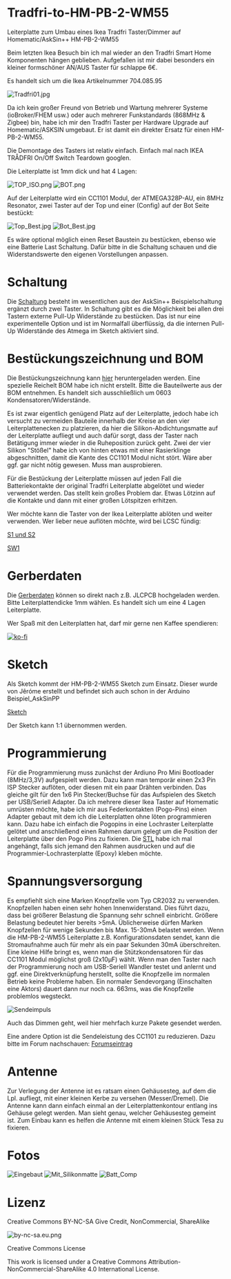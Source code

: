 # Tradfri-to-HM-PB-2-WM55
Leiterplatte zum Umbau eines Ikea Tradfri Taster/Dimmer auf Homematic/AskSin++ HM-PB-2-WM55

Beim letzten Ikea Besuch bin ich mal wieder an den Tradfri Smart Home Komponenten hängen geblieben.
Aufgefallen ist mir dabei besonders ein kleiner formschöner AN/AUS Taster für schlappe 6€.

Es handelt sich um die Ikea Artikelnummer 704.085.95

![Tradfri01.jpg](https://github.com/Asselhead/Tradfri-to-HM-PB-2-WM55/blob/main/Images/Tradfri01.jpg)

Da ich kein großer Freund von Betrieb und Wartung mehrerer Systeme (ioBroker/FHEM usw.) oder auch mehrerer Funkstandards (868MHz & Zigbee) bin,
habe ich mir den Tradfri Taster per Hardware Upgrade auf Homematic/ASKSIN umgebaut. Er ist damit ein direkter Ersatz für einen HM-PB-2-WM55.

Die Demontage des Tasters ist relativ einfach. Einfach mal nach IKEA TRÅDFRI On/Off Switch Teardown googlen.

Die Leiterplatte ist 1mm dick und hat 4 Lagen:

![TOP_ISO.png](https://github.com/Asselhead/Tradfri-to-HM-PB-2-WM55/blob/main/Images/Top.png)
![BOT.png](https://github.com/Asselhead/Tradfri-to-HM-PB-2-WM55/blob/main/Images/Bot.png)

Auf der Leiterplatte wird ein CC1101 Modul, der ATMEGA328P-AU, ein 8MHz Resonator, zwei Taster auf der Top und einer (Config) auf der Bot Seite bestückt:

![Top_Best.jpg](https://github.com/Asselhead/Tradfri-to-HM-PB-2-WM55/blob/main/Images/Top_Best.jpg)
![Bot_Best.jpg](https://github.com/Asselhead/Tradfri-to-HM-PB-2-WM55/blob/main/Images/Bot_Best.jpg)

Es wäre optional möglich einen Reset Baustein zu bestücken, ebenso wie eine Batterie Last Schaltung.
Dafür bitte in die Schaltung schauen und die Widerstandswerte den eigenen Vorstellungen anpassen.

# Schaltung

Die [Schaltung](https://github.com/Asselhead/Tradfri-to-HM-PB-2-WM55/blob/main/Docs/TradfritoHM-PB-2-WM55.pdf) besteht im wesentlichen aus der AskSin++ Beispielschaltung ergänzt durch zwei Taster. In Schaltung gibt es die Möglichkeit bei allen drei Tastern externe Pull-Up Widerstände zu bestücken. Das ist nur eine experimentelle Option und ist im Normalfall überflüssíg, da die internen Pull-Up Widerstände des Atmega im Sketch aktiviert sind.

# Bestückungszeichnung und BOM

Die Bestückungszeichnung kann [hier](https://github.com/Asselhead/Tradfri-to-HM-PB-2-WM55/blob/main/Docs/TradfritoHM-PB-2-WM55_Assy.pdf) heruntergeladen werden.
Eine spezielle Reichelt BOM habe ich nicht erstellt. Bitte die Bauteilwerte aus der BOM entnehmen. Es handelt sich ausschließlich um 0603 Kondensatoren/Widerstände.

Es ist zwar eigentlich genügend Platz auf der Leiterplatte, jedoch habe ich versucht zu vermeiden Bauteile innerhalb der Kreise an den vier Leiterplattenecken zu platzieren, da hier die Silikon-Abdichtungsmatte auf der Leiterplatte aufliegt und auch dafür sorgt, dass der Taster nach Betätigung immer wieder in die Ruheposition zurück geht.
Zwei der vier Silikon "Stößel" habe ich von hinten etwas mit einer Rasierklinge abgeschnitten, damit die Kante des CC1101 Modul nicht stört. Wäre aber ggf. gar nicht nötig gewesen. Muss man ausprobieren.

Für die Bestückung der Leiterplatte müssen auf jeden Fall die Batteriekontakte der original Tradfri Leiterplatte abgelötet und wieder verwendet werden. Das stellt kein großes Problem dar.
Etwas Lötzinn auf die Kontakte und dann mit einer großen Lötspitzen erhitzen.

Wer möchte kann die Taster von der Ikea Leiterplatte ablöten und weiter verwenden. Wer lieber neue auflöten möchte, wird bei LCSC fündig:

[S1 und S2](https://lcsc.com/product-detail/Tactile-Switches_XKB-Connectivity-TS-1187A-B-A-B_C318884.html)

[SW1](https://lcsc.com/product-detail/Tactile-Switches_XUNPU-TS-1088-AR02016_C720477.html)

# Gerberdaten

Die [Gerberdaten](https://github.com/Asselhead/Tradfri-to-HM-PB-2-WM55/blob/main/Gerber/Tradfri_to_HM.zip) können so direkt nach z.B. JLCPCB hochgeladen werden. Bitte Leiterplattendicke 1mm wählen. Es handelt sich um eine 4 Lagen Leiterplatte.

Wer Spaß mit den Leiterplatten hat, darf mir gerne nen Kaffee spendieren:

[![ko-fi](https://www.ko-fi.com/img/githubbutton_sm.svg)](https://ko-fi.com/L3L52JYN0)

# Sketch

Als Sketch kommt der HM-PB-2-WM55 Sketch zum Einsatz. Dieser wurde von Jêróme erstellt und befindet sich auch schon in der Arduino Beispiel_AskSinPP

[Sketch](https://github.com/jp112sdl/Beispiel_AskSinPP/blob/master/examples/HM-PB-2-WM55/HM-PB-2-WM55.ino)

Der Sketch kann 1:1 übernommen werden.

# Programmierung

Für die Programmierung muss zunächst der Ardiuno Pro Mini Bootloader (8MHz/3,3V) aufgespielt werden. Dazu kann man temporär einen 2x3 Pin ISP Stecker auflöten, oder diesen mit ein paar Drähten verbinden. Das gleiche gilt für den 1x6 Pin Stecker/Buchse für das Aufspielen des Sketch per USB/Seriell Adapter. Da ich mehrere dieser Ikea Taster auf Homematic umrüsten möchte, habe ich mir aus Federkontakten (Pogo-Pins) einen Adapter gebaut mit dem ich die Leiterplatten ohne löten programmieren kann. Dazu habe ich einfach die Pogopins in eine Lochraster Leiterplatte gelötet und anschließend einen Rahmen darum gelegt um die Position der Leiterplatte über den Pogo Pins zu fixieren.
Die [STL](https://github.com/Asselhead/Tradfri-to-HM-PB-2-WM55/blob/main/Docs/Tradfri_Frame_Final.stl) habe ich mal angehängt, falls sich jemand den Rahmen ausdrucken und auf die Programmier-Lochrasterplatte (Epoxy) kleben möchte.

# Spannungsversorgung

Es empfiehlt sich eine Marken Knopfzelle vom Typ CR2032 zu verwenden. Knopfzellen haben einen sehr hohen Innenwiderstand. Dies führt dazu, dass bei größerer Belastung die Spannung sehr schnell einbricht. Größere Belastung bedeutet hier bereits >5mA. Üblicherweise dürfen Marken Knopfzellen für wenige Sekunden bis Max. 15-30mA belastet werden.
Wenn die HM-PB-2-WM55 Leiterplatte z.B. Konfigurationsdaten sendet, kann die Stromaufnahme auch für mehr als ein paar Sekunden 30mA überschreiten. Eine kleine Hilfe bringt es, wenn man die Stützkondensatoren für das CC1101 Modul möglichst groß (2x10µF) wählt. Wenn man den Taster nach der Programmierung noch am USB-Seriell Wandler testet und anlernt und ggf. eine Direktverknüpfung herstellt, sollte die Knopfzelle im normalen Betrieb keine Probleme haben.
Ein normaler Sendevorgang (Einschalten eine Aktors) dauert dann nur noch ca. 663ms, was die Knopfzelle problemlos wegsteckt. 

![Sendeimpuls](https://github.com/Asselhead/Tradfri-to-HM-PB-2-WM55/blob/main/Images/Power_662ms.png)

Auch das Dimmen geht, weil hier mehrfach kurze Pakete gesendet werden.

Eine andere Option ist die Sendeleistung des CC1101 zu reduzieren. Dazu bitte im Forum nachschauen:
[Forumseintrag](https://homematic-forum.de/forum/viewtopic.php?f=76&t=70114)

# Antenne

Zur Verlegung der Antenne ist es ratsam einen Gehäusesteg, auf dem die Lpl. aufliegt, mit einer kleinen Kerbe zu versehen (Messer/Dremel). Die Antenne kann dann einfach einmal an der Leiterplattenkontour entlang ins Gehäuse gelegt werden. Man sieht genau, welcher Gehäusesteg gemeint ist. Zum Einbau kann es helfen die Antenne mit einem kleinen Stück Tesa zu fixieren.

# Fotos
![Eingebaut](https://github.com/Asselhead/Tradfri-to-HM-PB-2-WM55/blob/main/Images/Eingebaut.jpg)
![Mit_Silikonmatte](https://github.com/Asselhead/Tradfri-to-HM-PB-2-WM55/blob/main/Images/Mit_Silikonmatte.jpg)
![Batt_Comp](https://github.com/Asselhead/Tradfri-to-HM-PB-2-WM55/blob/main/Images/Batt_Comp.jpg)



# Lizenz

Creative Commons BY-NC-SA
Give Credit, NonCommercial, ShareAlike

![by-nc-sa.eu.png](https://github.com/Asselhead/Arduino-Pro-Mini-RF/blob/master/Images/by-nc-sa.eu.png)

Creative Commons License

This work is licensed under a Creative Commons Attribution-NonCommercial-ShareAlike 4.0 International License.


